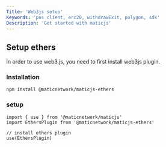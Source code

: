```yaml
---
Title: 'Web3js setup'
Keywords: 'pos client, erc20, withdrawExit, polygon, sdk'
Description: 'Get started with maticjs'
---
```


## Setup ethers

In order to use web3.js, you need to first install web3js plugin.

### Installation

```
npm install @maticnetwork/maticjs-ethers

```

### setup

```
import { use } from '@maticnetwork/maticjs'
import EthersPlugin from '@maticnetwork/maticjs-ethers'

// install ethers plugin
use(EthersPlugin)
```

